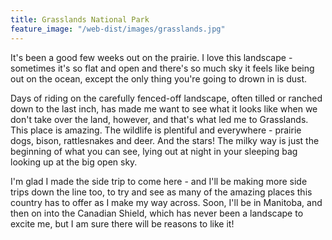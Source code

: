 ```yaml
---
title: Grasslands National Park 
feature_image: "/web-dist/images/grasslands.jpg"
---
```


It's been a good few weeks out on the prairie. I love this landscape - sometimes it's so flat and open and there's so much sky it feels like being out on the ocean, except the only thing you're going to drown in is dust.

Days of riding on the carefully fenced-off landscape, often tilled or ranched down to the last inch, has made me want to see what it looks like when we don't take over the land, however, and that's what led me to Grasslands. This place is amazing. The wildlife is plentiful and everywhere - prairie dogs, bison, rattlesnakes and deer. And the stars! The milky way is just the beginning of what you can see, lying out at night in your sleeping bag looking up at the big open sky.

I'm glad I made the side trip to come here - and I'll be making more side trips down the line too, to try and see as many of the amazing places this country has to offer as I make my way across. Soon, I'll be in Manitoba, and then on into the Canadian Shield, which has never been a landscape to excite me, but I am sure there will be reasons to like it!

